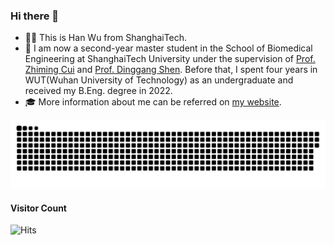 ### Hi there 👋
- 👨‍🎓 This is Han Wu from ShanghaiTech.
- 📖 I am now a second-year master student in the School of Biomedical Engineering at ShanghaiTech University under the supervision of [Prof. Zhiming Cui](https://shanghaitech-impact.github.io/) and [Prof. Dinggang Shen](https://scholar.google.com.hk/citations?hl=zh-CN&user=v6VYQC8AAAAJ). Before that, I spent four years in WUT(Wuhan University of Technology) as an undergraduate and received my B.Eng. degree in 2022.
- 🎓 More information about me can be referred on [my website](http://hanwu.website/).


![image](https://github.com/Fitz-Fitz/Fitz-Fitz/blob/output/github-contribution-grid-snake.svg)

#### Visitor Count
![Hits](https://hits.seeyoufarm.com/api/count/incr/badge.svg?url=https%3A%2F%2Fgithub.com%2FFitz-Fitz&count_bg=%2379C83D&title_bg=%23555555&icon=github.svg&icon_color=%23E7E7E7&title=Profile+Views&edge_flat=false)

